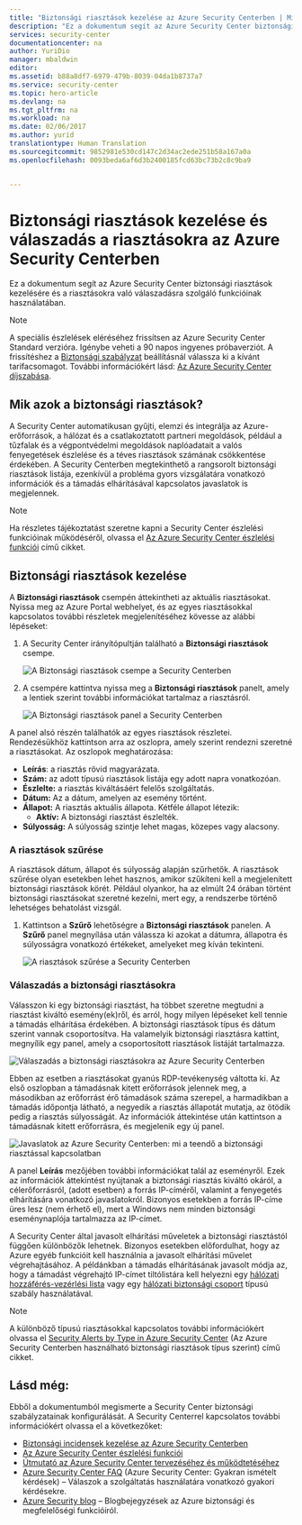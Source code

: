 ```yaml
---
title: "Biztonsági riasztások kezelése az Azure Security Centerben | Microsoft Docs"
description: "Ez a dokumentum segít az Azure Security Center biztonsági riasztások kezelésére és a riasztásokra való válaszadásra szolgáló funkcióinak használatában."
services: security-center
documentationcenter: na
author: YuriDio
manager: mbaldwin
editor: 
ms.assetid: b88a8df7-6979-479b-8039-04da1b8737a7
ms.service: security-center
ms.topic: hero-article
ms.devlang: na
ms.tgt_pltfrm: na
ms.workload: na
ms.date: 02/06/2017
ms.author: yurid
translationtype: Human Translation
ms.sourcegitcommit: 9852981e530cd147c2d34ac2ede251b58a167a0a
ms.openlocfilehash: 0093beda6af6d3b2400185fcd63bc73b2c8c9ba9


---
```

# <a name="managing-and-responding-to-security-alerts-in-azure-security-center"></a>Biztonsági riasztások kezelése és válaszadás a riasztásokra az Azure Security Centerben
Ez a dokumentum segít az Azure Security Center biztonsági riasztások kezelésére és a riasztásokra való válaszadásra szolgáló funkcióinak használatában.

> [!NOTE]
> A speciális észlelések eléréséhez frissítsen az Azure Security Center Standard verzióra. Igénybe veheti a 90 napos ingyenes próbaverziót. A frissítéshez a [Biztonsági szabályzat](security-center-policies.md) beállításnál válassza ki a kívánt tarifacsomagot. További információkért lásd: [Az Azure Security Center díjszabása](security-center-pricing.md).
>
>

## <a name="what-are-security-alerts"></a>Mik azok a biztonsági riasztások?
A Security Center automatikusan gyűjti, elemzi és integrálja az Azure-erőforrások, a hálózat és a csatlakoztatott partneri megoldások, például a tűzfalak és a végpontvédelmi megoldások naplóadatait a valós fenyegetések észlelése és a téves riasztások számának csökkentése érdekében. A Security Centerben megtekinthető a rangsorolt biztonsági riasztások listája, ezenkívül a probléma gyors vizsgálatára vonatkozó információk és a támadás elhárításával kapcsolatos javaslatok is megjelennek.


> [!NOTE]
> Ha részletes tájékoztatást szeretne kapni a Security Center észlelési funkcióinak működéséről, olvassa el [Az Azure Security Center észlelési funkciói](security-center-detection-capabilities.md) című cikket.
>
>

## <a name="managing-security-alerts"></a>Biztonsági riasztások kezelése
A **Biztonsági riasztások** csempén áttekintheti az aktuális riasztásokat. Nyissa meg az Azure Portal webhelyet, és az egyes riasztásokkal kapcsolatos további részletek megjelenítéséhez kövesse az alábbi lépéseket:

1. A Security Center irányítópultján található a **Biztonsági riasztások** csempe.

    ![A Biztonsági riasztások csempe a Security Centerben](./media/security-center-managing-and-responding-alerts/security-center-managing-and-responding-alerts-fig1-ga.png)

2. A csempére kattintva nyissa meg a **Biztonsági riasztások** panelt, amely a lentiek szerint további információkat tartalmaz a riasztásról.

   ![A Biztonsági riasztások panel a Security Centerben](./media/security-center-managing-and-responding-alerts/security-center-managing-and-responding-alerts-fig2-ga.png)

A panel alsó részén találhatók az egyes riasztások részletei. Rendezésükhöz kattintson arra az oszlopra, amely szerint rendezni szeretné a riasztásokat. Az oszlopok meghatározása:

* **Leírás**: a riasztás rövid magyarázata.
* **Szám:** az adott típusú riasztások listája egy adott napra vonatkozóan.
* **Észlelte:** a riasztás kiváltásáért felelős szolgáltatás.
* **Dátum:** Az a dátum, amelyen az esemény történt.
* **Állapot:** A riasztás aktuális állapota. Kétféle állapot létezik:
  * **Aktív:** A biztonsági riasztást észlelték.
* **Súlyosság:** A súlyosság szintje lehet magas, közepes vagy alacsony.

### <a name="filtering-alerts"></a>A riasztások szűrése
A riasztások dátum, állapot és súlyosság alapján szűrhetők. A riasztások szűrése olyan esetekben lehet hasznos, amikor szűkíteni kell a megjelenített biztonsági riasztások körét. Például olyankor, ha az elmúlt 24 órában történt biztonsági riasztásokat szeretné kezelni, mert egy, a rendszerbe történő lehetséges behatolást vizsgál.

1. Kattintson a **Szűrő** lehetőségre a **Biztonsági riasztások** panelen. A **Szűrő** panel megnyílása után válassza ki azokat a dátumra, állapotra és súlyosságra vonatkozó értékeket, amelyeket meg kíván tekinteni.

    ![A riasztások szűrése a Security Centerben](./media/security-center-managing-and-responding-alerts/security-center-managing-and-responding-alerts-fig3-2017.png)

### <a name="respond-to-security-alerts"></a>Válaszadás a biztonsági riasztásokra
Válasszon ki egy biztonsági riasztást, ha többet szeretne megtudni a riasztást kiváltó esemény(ek)ről, és arról, hogy milyen lépéseket kell tennie a támadás elhárítása érdekében. A biztonsági riasztások típus és dátum szerint vannak csoportosítva. Ha valamelyik biztonsági riasztásra kattint, megnyílik egy panel, amely a csoportosított riasztások listáját tartalmazza.

![Válaszadás a biztonsági riasztásokra az Azure Security Centerben](./media/security-center-managing-and-responding-alerts/security-center-managing-and-responding-alerts-fig5-ga.png)

Ebben az esetben a riasztásokat gyanús RDP-tevékenység váltotta ki. Az első oszlopban a támadásnak kitett erőforrások jelennek meg, a másodikban az erőforrást érő támadások száma szerepel, a harmadikban a támadás időpontja látható, a negyedik a riasztás állapotát mutatja, az ötödik pedig a riasztás súlyosságát. Az információk áttekintése után kattintson a támadásnak kitett erőforrásra, és megjelenik egy új panel.

![Javaslatok az Azure Security Centerben: mi a teendő a biztonsági riasztással kapcsolatban](./media/security-center-managing-and-responding-alerts/security-center-managing-and-responding-alerts-fig6-ga.png)

A panel **Leírás** mezőjében további információkat talál az eseményről. Ezek az információk áttekintést nyújtanak a biztonsági riasztás kiváltó okáról, a célerőforrásról, (adott esetben) a forrás IP-címéről, valamint a fenyegetés elhárítására vonatkozó javaslatokról.  Bizonyos esetekben a forrás IP-címe üres lesz (nem érhető el), mert a Windows nem minden biztonsági eseménynaplója tartalmazza az IP-címet.

A Security Center által javasolt elhárítási műveletek a biztonsági riasztástól függően különbözők lehetnek. Bizonyos esetekben előfordulhat, hogy az Azure egyéb funkcióit kell használnia a javasolt elhárítási művelet végrehajtásához. A példánkban a támadás elhárításának javasolt módja az, hogy a támadást végrehajtó IP-címet tiltólistára kell helyezni egy [hálózati hozzáférés-vezérlési lista](../virtual-network/virtual-networks-acl.md) vagy egy [hálózati biztonsági csoport](../virtual-network/virtual-networks-nsg.md) típusú szabály használatával.

> [!NOTE]
> A különböző típusú riasztásokkal kapcsolatos további információkért olvassa el [Security Alerts by Type in Azure Security Center](security-center-alerts-type.md) (Az Azure Security Centerben használható biztonsági riasztások típus szerint) című cikket.
>
>

## <a name="see-also"></a>Lásd még:
Ebből a dokumentumból megismerte a Security Center biztonsági szabályzatainak konfigurálását. A Security Centerrel kapcsolatos további információkért olvassa el a következőket:

* [Biztonsági incidensek kezelése az Azure Security Centerben](security-center-incident.md)
* [Az Azure Security Center észlelési funkciói](security-center-detection-capabilities.md)
* [Útmutató az Azure Security Center tervezéséhez és működtetéséhez](security-center-planning-and-operations-guide.md)
* [Azure Security Center FAQ](security-center-faq.md) (Azure Security Center: Gyakran ismételt kérdések) – Válaszok a szolgáltatás használatára vonatkozó gyakori kérdésekre.
* [Azure Security blog](http://blogs.msdn.com/b/azuresecurity/) – Blogbejegyzések az Azure biztonsági és megfelelőségi funkcióiról.



<!--HONumber=Feb17_HO1-->



